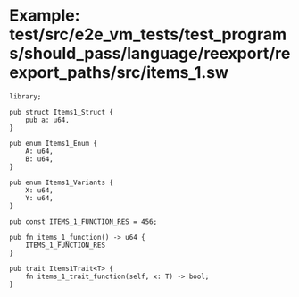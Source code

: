 # Example: test/src/e2e_vm_tests/test_programs/should_pass/language/reexport/reexport_paths/src/items_1.sw

```sway
library;

pub struct Items1_Struct {
    pub a: u64,
}

pub enum Items1_Enum {
    A: u64,
    B: u64,
}

pub enum Items1_Variants {
    X: u64,
    Y: u64,
}

pub const ITEMS_1_FUNCTION_RES = 456;

pub fn items_1_function() -> u64 {
    ITEMS_1_FUNCTION_RES
}

pub trait Items1Trait<T> {
    fn items_1_trait_function(self, x: T) -> bool;
}

```
